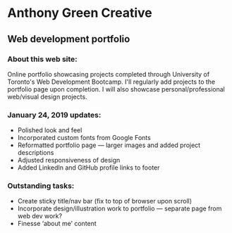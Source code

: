 # Anthony Green Creative 
## Web development portfolio

### About this web site:
Online portfolio showcasing projects completed through University of Toronto's Web Development Bootcamp. I'll regularly add projects to the portfolio page upon completion. I will also showcase personal/professional web/visual design projects.

### January 24, 2019 updates:
* Polished look and feel
* Incorporated custom fonts from Google Fonts
* Reformatted portfolio page — larger images and added project descriptions
* Adjusted responsiveness of design
* Added LinkedIn and GitHub profile links to footer

### Outstanding tasks:
* Create sticky title/nav bar (fix to top of browser upon scroll)
* Incorporate design/illustration work to portfolio — separate page from web dev work?
* Finesse ‘about me’ content
